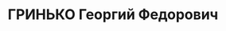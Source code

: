 ---
title: ГРИНЬКО Георгий Федорович
description: "Род. в 1890, Харьковская обл., Лебединский р-н, дер. Штеповка, украинец,\
  \ обр.: высшее, член ВКП(б). Проживал: Москва, ул. Грановского, д. 3, кв. 84. Нарком\
  \ финансов СССР \n  Арестован 30.08.1937. Обв. в участии в к.-р. террористической\
  \ организации. Приговор: ВК ВС СССР, 13.03.1938 – ВМН. Расстрелян 15.03.1938, г.Москва.\
  \ \n  Реабилитирован ВК ВС СССР июнь 1959"
---